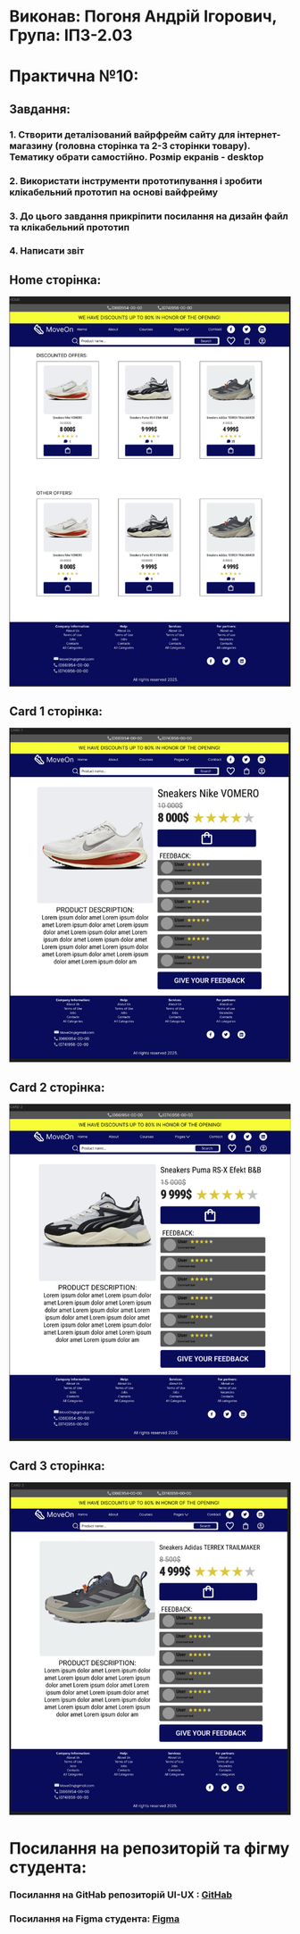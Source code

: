 # Виконав: Погоня Андрій Ігорович, Група: ІПЗ-2.03

# Практична №10:

## Завдання:
### 1. Створити деталізований вайрфрейм сайту для інтернет-магазину (головна сторінка та 2-3 сторінки товару). Тематику обрати самостійно. Розмір екранів - desktop
### 2. Використати інструменти прототипування і зробити клікабельний прототип на основі вайфрейму
### 3. До цього завдання прикріпити посилання на дизайн файл та клікабельний прототип
### 4. Написати звіт

## Home сторінка:
![](images/Снимок%20экрана%202025-04-28%20040757.png)

## Card 1 сторінка:
![](images/Снимок%20экрана%202025-04-28%20040820.png)

## Card 2 сторінка:
![](images/Снимок%20экрана%202025-04-28%20040828.png)

## Card 3 сторінка:
![](images/Снимок%20экрана%202025-04-28%20040836.png)




# Посилання на репозиторій та фігму студента:

### Посилання на GitHab репозиторій UI-UX : [GitHab](https://github.com/Herder1836/UI-UX/tree/main)
### Посилання на Figma студента: [Figma](https://www.figma.com/design/3e4fVZkHds492qstrMsBRx/Workshop_10?node-id=0-1&p=f&t=T6O6oG8DbDniTBwu-0)